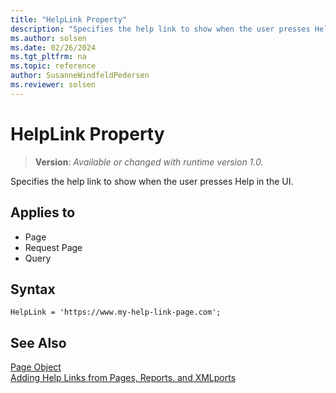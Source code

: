 ```yaml
---
title: "HelpLink Property"
description: "Specifies the help link to show when the user presses Help in the UI."
ms.author: solsen
ms.date: 02/26/2024
ms.tgt_pltfrm: na
ms.topic: reference
author: SusanneWindfeldPedersen
ms.reviewer: solsen
---
```

[//]: # (START>DO_NOT_EDIT)
[//]: # (IMPORTANT:Do not edit any of the content between here and the END>DO_NOT_EDIT.)
[//]: # (Any modifications should be made in the .xml files in the ModernDev repo.)
# HelpLink Property
> **Version**: _Available or changed with runtime version 1.0._

Specifies the help link to show when the user presses Help in the UI.

## Applies to
-   Page
-   Request Page
-   Query

[//]: # (IMPORTANT: END>DO_NOT_EDIT)

## Syntax

```AL
HelpLink = 'https://www.my-help-link-page.com';
```

## See Also

[Page Object](../devenv-page-object.md)  
[Adding Help Links from Pages, Reports, and XMLports](../devenv-adding-help-links-from-pages-tables-xmlports.md)